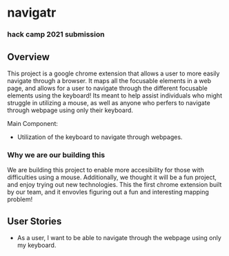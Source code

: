 # navigatr
### hack camp 2021 submission

## Overview

This project is a google chrome extension that allows a user to more easily navigate through a browser. 
It maps all the focusable elements in a web page, and allows for a user to navigate through the different focusable elements using the keyboard! Its meant to help assist individuals who might struggle in utilizing a mouse, as well as anyone who perfers to navigate through webpage using only their keyboard.

Main Component:

- Utilization of the keyboard to navigate through webpages.

### Why we are our building this

We are building this project to enable more accesibility for those with difficulties using a mouse. Additionally, we thought it will be a fun project, and enjoy trying out new technologies. This the first chrome extension built by our team, and it envovles figuring out a fun and interesting mapping problem!

## User Stories

- As a user, I want to be able to navigate through the webpage using only my keyboard.

